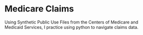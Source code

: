 # Medicare Claims

Using Synthetic Public Use Files from the Centers of Medicare and Medicaid Services, I practice using python to navigate claims data.
